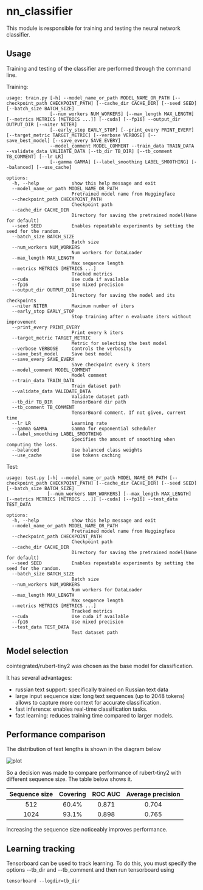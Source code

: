 # nn_classifier

This module is responsible for training and testing the neural network classifier.

## Usage

Training and testing of the classifier are performed through the command line.

Training:
```
usage: train.py [-h] --model_name_or_path MODEL_NAME_OR_PATH [--checkpoint_path CHECKPOINT_PATH] [--cache_dir CACHE_DIR] [--seed SEED] [--batch_size BATCH_SIZE]
                [--num_workers NUM_WORKERS] [--max_length MAX_LENGTH] [--metrics METRICS [METRICS ...]] [--cuda] [--fp16] --output_dir OUTPUT_DIR [--niter NITER]        
                [--early_stop EARLY_STOP] [--print_every PRINT_EVERY] [--target_metric TARGET_METRIC] [--verbose VERBOSE] [--save_best_model] [--save_every SAVE_EVERY]  
                --model_comment MODEL_COMMENT --train_data TRAIN_DATA --validate_data VALIDATE_DATA [--tb_dir TB_DIR] [--tb_comment TB_COMMENT] [--lr LR]
                [--gamma GAMMA] [--label_smoothing LABEL_SMOOTHING] [--balanced] [--use_cache]

options:
  -h, --help            show this help message and exit
  --model_name_or_path MODEL_NAME_OR_PATH
                        Pretrained model name from Huggingface
  --checkpoint_path CHECKPOINT_PATH
                        Checkpoint path
  --cache_dir CACHE_DIR
                        Directory for saving the pretrained model(None for default)
  --seed SEED           Enables repeatable experiments by setting the seed for the random.
  --batch_size BATCH_SIZE
                        Batch size
  --num_workers NUM_WORKERS
                        Num workers for DataLoader
  --max_length MAX_LENGTH
                        Max sequence length
  --metrics METRICS [METRICS ...]
                        Tracked metrics
  --cuda                Use cuda if available
  --fp16                Use mixed precision
  --output_dir OUTPUT_DIR
                        Directory for saving the model and its checkpoints
  --niter NITER         Maximum number of iters
  --early_stop EARLY_STOP
                        Stop training after n evaluate iters without improvement
  --print_every PRINT_EVERY
                        Print every k iters
  --target_metric TARGET_METRIC
                        Metric for selecting the best model
  --verbose VERBOSE     Controls the verbosity
  --save_best_model     Save best model
  --save_every SAVE_EVERY
                        Save checkpoint every k iters
  --model_comment MODEL_COMMENT
                        Model comment
  --train_data TRAIN_DATA
                        Train dataset path
  --validate_data VALIDATE_DATA
                        Validate dataset path
  --tb_dir TB_DIR       TensorBoard dir path
  --tb_comment TB_COMMENT
                        TensorBoard comment. If not given, current time
  --lr LR               Learning rate
  --gamma GAMMA         Gamma for exponential scheduler
  --label_smoothing LABEL_SMOOTHING
                        Specifies the amount of smoothing when computing the loss.
  --balanced            Use balanced class weights
  --use_cache           Use tokens caching
  ```
Test:
```
usage: test.py [-h] --model_name_or_path MODEL_NAME_OR_PATH [--checkpoint_path CHECKPOINT_PATH] [--cache_dir CACHE_DIR] [--seed SEED] [--batch_size BATCH_SIZE]
               [--num_workers NUM_WORKERS] [--max_length MAX_LENGTH] [--metrics METRICS [METRICS ...]] [--cuda] [--fp16] --test_data TEST_DATA

options:
  -h, --help            show this help message and exit
  --model_name_or_path MODEL_NAME_OR_PATH
                        Pretrained model name from Huggingface
  --checkpoint_path CHECKPOINT_PATH
                        Checkpoint path
  --cache_dir CACHE_DIR
                        Directory for saving the pretrained model(None for default)
  --seed SEED           Enables repeatable experiments by setting the seed for the random.
  --batch_size BATCH_SIZE
                        Batch size
  --num_workers NUM_WORKERS
                        Num workers for DataLoader
  --max_length MAX_LENGTH
                        Max sequence length
  --metrics METRICS [METRICS ...]
                        Tracked metrics
  --cuda                Use cuda if available
  --fp16                Use mixed precision
  --test_data TEST_DATA
                        Test dataset path
```

## Model selection

cointegrated/rubert-tiny2 was chosen as the base model for classification.

It has several advantages:
- russian text support: specifically trained on Russian text data
- large input sequence size: long text sequences (up to 2048 tokens) allows to capture more context for accurate classification.
- fast inference: enables real-time classification tasks.
- fast learning: reduces training time compared to larger models.

## Performance comparison

The distribution of text lengths is shown in the diagram below

![plot](../imgs/Figure_1.png)

So a decision was made to compare performance of rubert-tiny2 with different sequence size. The table below shows it.

| Sequence size | Covering | ROC AUC | Average precision |
|:-------------:|:--------:|:-------:|:-----------------:|
|      512      |  60.4%   |  0.871  |       0.704       |
|     1024      |  93.1%   |  0.898  |       0.765       |

Increasing the sequence size noticeably improves performance.

## Learning tracking

Tensorboard can be used to track learning.
To do this, you must specify the options --tb_dir and --tb_comment and then run tensorboard using
```
tensorboard --logdir=tb_dir
```
